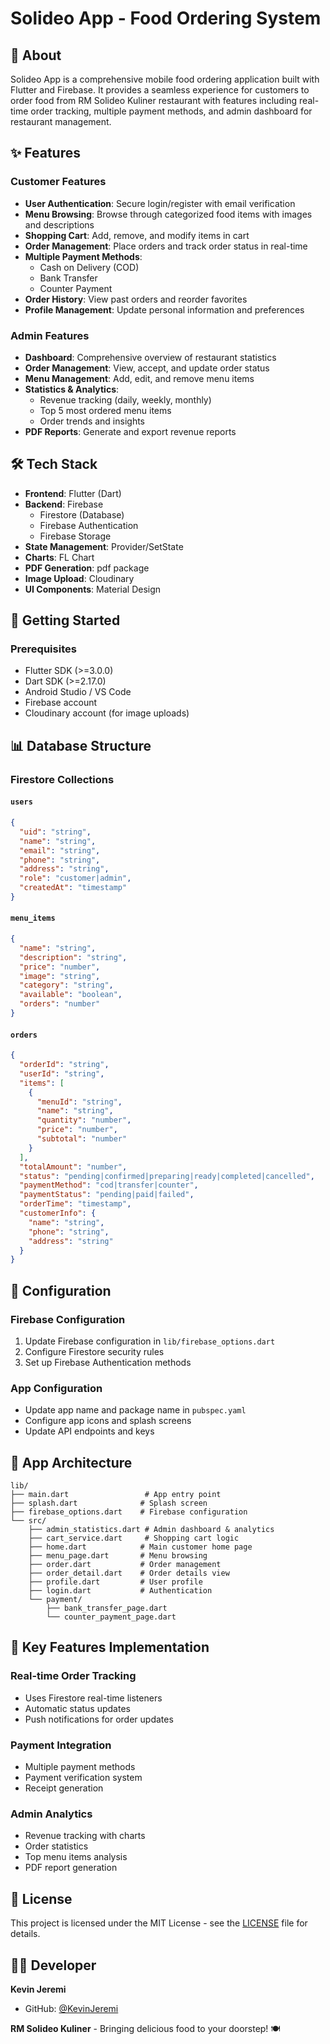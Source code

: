 # Solideo App - Food Ordering System

## 📱 About

Solideo App is a comprehensive mobile food ordering application built with Flutter and Firebase. It provides a seamless experience for customers to order food from RM Solideo Kuliner restaurant with features including real-time order tracking, multiple payment methods, and admin dashboard for restaurant management.

## ✨ Features

### Customer Features

- **User Authentication**: Secure login/register with email verification
- **Menu Browsing**: Browse through categorized food items with images and descriptions
- **Shopping Cart**: Add, remove, and modify items in cart
- **Order Management**: Place orders and track order status in real-time
- **Multiple Payment Methods**:
  - Cash on Delivery (COD)
  - Bank Transfer
  - Counter Payment
- **Order History**: View past orders and reorder favorites
- **Profile Management**: Update personal information and preferences

### Admin Features

- **Dashboard**: Comprehensive overview of restaurant statistics
- **Order Management**: View, accept, and update order status
- **Menu Management**: Add, edit, and remove menu items
- **Statistics & Analytics**:
  - Revenue tracking (daily, weekly, monthly)
  - Top 5 most ordered menu items
  - Order trends and insights
- **PDF Reports**: Generate and export revenue reports

## 🛠️ Tech Stack

- **Frontend**: Flutter (Dart)
- **Backend**: Firebase
  - Firestore (Database)
  - Firebase Authentication
  - Firebase Storage
- **State Management**: Provider/SetState
- **Charts**: FL Chart
- **PDF Generation**: pdf package
- **Image Upload**: Cloudinary
- **UI Components**: Material Design

## 🚀 Getting Started

### Prerequisites

- Flutter SDK (>=3.0.0)
- Dart SDK (>=2.17.0)
- Android Studio / VS Code
- Firebase account
- Cloudinary account (for image uploads)

## 📊 Database Structure

### Firestore Collections

#### `users`

```json
{
  "uid": "string",
  "name": "string",
  "email": "string",
  "phone": "string",
  "address": "string",
  "role": "customer|admin",
  "createdAt": "timestamp"
}
```

#### `menu_items`

```json
{
  "name": "string",
  "description": "string",
  "price": "number",
  "image": "string",
  "category": "string",
  "available": "boolean",
  "orders": "number"
}
```

#### `orders`

```json
{
  "orderId": "string",
  "userId": "string",
  "items": [
    {
      "menuId": "string",
      "name": "string",
      "quantity": "number",
      "price": "number",
      "subtotal": "number"
    }
  ],
  "totalAmount": "number",
  "status": "pending|confirmed|preparing|ready|completed|cancelled",
  "paymentMethod": "cod|transfer|counter",
  "paymentStatus": "pending|paid|failed",
  "orderTime": "timestamp",
  "customerInfo": {
    "name": "string",
    "phone": "string",
    "address": "string"
  }
}
```

## 🔧 Configuration

### Firebase Configuration

1. Update Firebase configuration in `lib/firebase_options.dart`
2. Configure Firestore security rules
3. Set up Firebase Authentication methods

### App Configuration

- Update app name and package name in `pubspec.yaml`
- Configure app icons and splash screens
- Update API endpoints and keys

## 📱 App Architecture

```
lib/
├── main.dart                 # App entry point
├── splash.dart              # Splash screen
├── firebase_options.dart    # Firebase configuration
└── src/
    ├── admin_statistics.dart # Admin dashboard & analytics
    ├── cart_service.dart     # Shopping cart logic
    ├── home.dart            # Main customer home page
    ├── menu_page.dart       # Menu browsing
    ├── order.dart           # Order management
    ├── order_detail.dart    # Order details view
    ├── profile.dart         # User profile
    ├── login.dart           # Authentication
    └── payment/
        ├── bank_transfer_page.dart
        └── counter_payment_page.dart
```

## 🔑 Key Features Implementation

### Real-time Order Tracking

- Uses Firestore real-time listeners
- Automatic status updates
- Push notifications for order updates

### Payment Integration

- Multiple payment methods
- Payment verification system
- Receipt generation

### Admin Analytics

- Revenue tracking with charts
- Order statistics
- Top menu items analysis
- PDF report generation

## 📄 License

This project is licensed under the MIT License - see the [LICENSE](LICENSE) file for details.

## 👨‍💻 Developer

**Kevin Jeremi**

- GitHub: [@KevinJeremi](https://github.com/KevinJeremi)

**RM Solideo Kuliner** - Bringing delicious food to your doorstep! 🍽️
